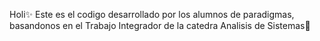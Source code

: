 Holi✨ Este es el codigo desarrollado por los alumnos de paradigmas, basandonos en el Trabajo Integrador de la catedra Analisis de Sistemas🎀
